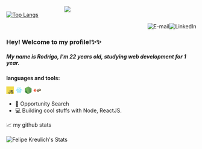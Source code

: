 
<img align="right" src="https://www.mobinius.com/wp-content/uploads/2020/04/Reactjs-banner-img.png" width="350"/>

[![Top Langs](https://github-readme-stats.vercel.app/api/top-langs/?username=rodrdev&layout=compact&text_color=daf7dc&bg_color=151515)](https://github.com/rodrdev)


<a href="https://www.linkedin.com/in/rodrdev/">
<img align="right" alt="LinkedIn" src="https://img.shields.io/badge/-Rodrigo%20Ribeiro-blue"/>
</a>

<a href="mailto:rodrigors.dev@gmail.com">
<img align="right" alt="E-mail" src="https://img.shields.io/badge/-How%20to%20reach%20me-red"/>
</a>

<br/>

### Hey! Welcome to my profile!✨✨

##### My name is Rodrigo, I'm 22 years old, studying web development for 1 year.

**languages and tools:**  

<code><img height="20" src="https://raw.githubusercontent.com/github/explore/80688e429a7d4ef2fca1e82350fe8e3517d3494d/topics/javascript/javascript.png"></code>
<code><img height="20" src="https://raw.githubusercontent.com/github/explore/80688e429a7d4ef2fca1e82350fe8e3517d3494d/topics/react/react.png"></code>
<code><img height="20" src="https://raw.githubusercontent.com/github/explore/80688e429a7d4ef2fca1e82350fe8e3517d3494d/topics/nodejs/nodejs.png"></code>
<code><img height="20" src="https://raw.githubusercontent.com/github/explore/80688e429a7d4ef2fca1e82350fe8e3517d3494d/topics/git/git.png"></code>

- 🚀 Opportunity Search
- 💻 Building cool stuffs with Node, ReactJS. 



📈 my github stats

<img align="center" src="https://github-readme-stats.vercel.app/api?username=rodrdev&include_all_commits=true&count_private=true&show_icons=true&line_height=20&title_color=7A7ADB&icon_color=2234AE&text_color=D3D3D3&bg_color=0,000000,130F40" alt="Felipe Kreulich's Stats">
